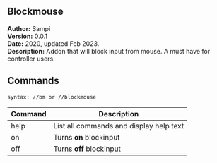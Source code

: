 ## Blockmouse
**Author:**  Sampi<br/>
**Version:**  0.0.1<br>
**Date:** 2020, updated Feb 2023.<br>
**Description:** Addon that will block input from mouse. A must have for controller users.
<br>

## Commands ##

`syntax: //bm or //blockmouse`

| Command | Description |
| --- | --- |
| help | List all commands and display help text |
| on | Turns **on** blockinput |
| off | Turns **off** blockinput |
